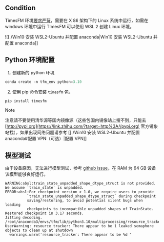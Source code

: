 ## Condition

TimesFM 环境[要求严苛](https://github.com/google-research/timesfm/issues/1)，需要在 X 86 架构下的 Linux 系统中运行，如需在 windows 环境中运行 TImesFM 可以使用 WSL 2 创建 Linux 环境。

![[./Win10 安装 WSL2-Ubuntu 并配置 anaconda|Win10 安装 WSL2-Ubuntu 并配置 anaconda]]

## Python 环境配置

1. 创建新的 python 环境

```python
conda create -n tfm_env python=3.10
```

2. 使用 pip 命令安装 `timesfm` 包，

```python
pip install timesfm
```

> [!NOTE]
> 注意请不要使用清华源等国内镜像源（这些包国内镜像站上搜不到，只能去 [http://pypi.org](https://link.zhihu.com/?target=http%3A//pypi.org) 官方镜象站找），如果出现网络问题请参考 [[./Win10 安装 WSL2-Ubuntu 并配置 anaconda#配置 VPN（可选）|配置 VPN]]

## 模型测试

由于设备原因，无法进行模型测试，参考 [github issue](https://github.com/google-research/timesfm/issues/80)，在 RAM 为 64 GB 设备该模型能够良好运行。

```note
WARNING:absl:train_state_unpadded_shape_dtype_struct is not provided. We assume `train_state` is unpadded.
ERROR:absl:For checkpoint version > 1.0, we require users to provide
          `train_state_unpadded_shape_dtype_struct` during checkpoint
          saving/restoring, to avoid potential silent bugs when loading
          checkpoints to incompatible unpadded shapes of TrainState.
Restored checkpoint in 3.17 seconds.
Jitting decoding.
/root/anaconda3/envs/tfm/lib/python3.10/multiprocessing/resource_tracker.py:224: UserWarning: resource_tracker: There appear to be 1 leaked semaphore objects to clean up at shutdown
  warnings.warn('resource_tracker: There appear to be %d '
```

